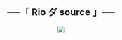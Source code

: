 <h2 align="center">
    ──「 Rio ダ source 」──
</h2>

<p align="center">
  <img src="https://telegra.ph/file/18ba4d2a021959b10c366.jpg">
</p>

